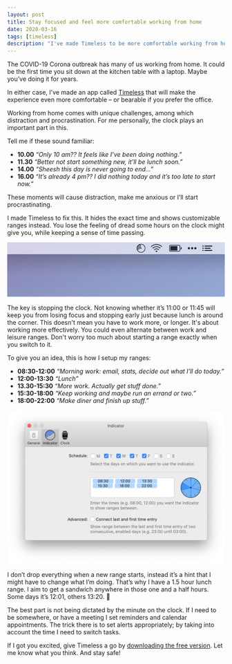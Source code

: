 ```yaml
---
layout: post
title: Stay focused and feel more comfortable working from home
date: 2020-03-16
tags: [timeless]
description: "I've made Timeless to be more comfortable working from home."
---
```

The COVID-19 Corona outbreak has many of us working from home. It could be the first time you sit down at the kitchen table with a laptop. Maybe you’ve doing it for years.

In either case, I’ve made an app called [Timeless](/timeless) that will make the experience even more comfortable – or bearable if you prefer the office.

Working from home comes with unique challenges, among which distraction and procrastination. For me personally, the clock plays an important part in this.

Tell me if these sound familiar:
* **10.00**  _“Only 10 am?? It feels like I’ve been doing nothing.”_
* **11.30**  _“Better not start something new, it’ll be lunch soon.”_
* **14.00**  _“Sheesh this day is never going to end…”_
* **16.00**  _“It’s already 4 pm?? I did nothing today and it’s too late to start now.”_

These moments will cause distraction, make me anxious or I’ll start procrastinating.

I made Timeless to fix this. It hides the exact time and shows customizable ranges instead. You lose the feeling of dread some hours on the clock might give you, while keeping a sense of time passing.

![A screenshot of Timeless' indicator in the menu bar](/assets/img/app/timeless-status-item-indicator@2x.jpg)

The key is stopping the clock. Not knowing whether it’s 11:00 or 11:45 will keep you from losing focus and stopping early just because lunch is around the corner. This doesn't mean you have to work more, or longer. It's about working more effectively. You could even alternate between work and leisure ranges. Don't worry too much about starting a range exactly when you switch to it.

To give you an idea, this is how I setup my ranges:
* **08:30-12:00** _“Morning work: email, stats, decide out what I’ll do today.”_
* **12:00-13:30** _“Lunch”_
* **13.30-15:30** _“More work. Actually get stuff done.”_
* **15:30-18:00** _“Keep working and maybe run an errand or two.”_
* **18:00-22:00** _“Make diner and finish up stuff.”_

![A screenshot of the preferences window showing my ranges](/assets/img/app/timeless-my-ranges.png)

I don’t drop everything when a new range starts, instead it’s a hint that I might have to change what I’m doing. That’s why I have a 1.5 hour lunch range. I aim to get a sandwich anywhere in those one and a half hours. Some days it’s 12:01, others 13:20. 🥪

The best part is not being dictated by the minute on the clock. If I need to be somewhere, or have a meeting I set reminders and calendar appointments. The trick there is to set alerts appropriately; by taking into account the time I need to switch tasks.

If I got you excited, give Timeless a go by [downloading the free version](/timeless). Let me know what you think. And stay safe!

